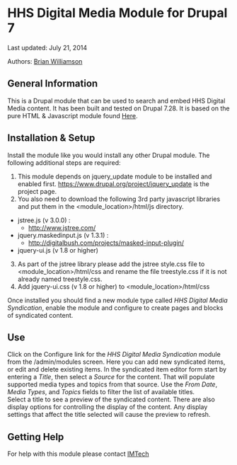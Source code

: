 HHS Digital Media Module for Drupal 7
================

Last updated: July 21, 2014

Authors: [Brian Williamson](http://www.github.com/bhwilliamson)

## General Information
This is a Drupal module that can be used to search and embed HHS Digital 
Media content.  It has been built and tested on Drupal 7.28.  It is based 
on the pure HTML & Javascript module found 
[Here](https://github.com/HHSDigitalMediaAPIPlatform/HHSDigitalMediaModuleHTML).

## Installation & Setup
Install the module like you would install any other Drupal module.
The following additional steps are required:
1. This module depends on jquery_update module to be installed and enabled 
first.
https://www.drupal.org/project/jquery_update is the project page.
2. You also need to download the following 3rd party javascript libraries
and put them in the <module_location>/html/js directory.
  * jstree.js (v 3.0.0) : 
    * http://www.jstree.com/
  * jquery.maskedinput.js (v 1.3.1) : 
    * http://digitalbush.com/projects/masked-input-plugin/
  * jquery-ui.js (v 1.8 or higher)
3. As part of the jstree library please add the jstree style.css file
to <module_location>/html/css and rename the file treestyle.css if
it is not already named treestyle.css.
4. Add jquery-ui.css (v 1.8 or higher) to <module_location>/html/css

Once installed you should find a new module type called 
*HHS Digital Media Syndication*, enable the module 
and configure to create pages and blocks of syndicated content.

## Use
Click on the Configure link for the *HHS Digital Media Syndication* module from 
the /admin/modules screen.  Here you can add new syndicated items, or edit 
and delete existing items.  In the syndicated item editor form start by entering
 a *Title*, then select a *Source* for the content.  That will populate 
supported media types and topics from that source.  Use the *From Date*, 
*Media Types*, and *Topics* fields to filter the list of available titles.  
Select a title to see a preview of the syndicated content.  There are also 
display options for controlling the display of the content.  Any display 
settings that affect the title selected will cause the preview to refresh.

## Getting Help
For help with this module please contact [IMTech](mailto:imtech@cdc.gov)
